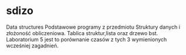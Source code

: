 # sdizo
Data structures
Podstawowe programy z przedmiotu Struktury danych i złożoność obliczeniowa. Tablica struktur,lista oraz drzewo bst. Laboratorium 5 jest to porównanie czasów z tych 3 wymienionych wcześniej zagadnień. 
